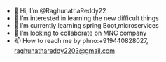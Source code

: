 - 👋 Hi, I’m @RaghunathaReddy22
- 👀 I’m interested in learning the new difficult things 
- 🌱 I’m currently learning spring Boot,microservices 
- 💞️ I’m looking to collaborate on  MNC company 
- 📫 How to reach me by phno:+919440828027, raghunathareddy2203@gmail.com

<!---
RaghunathaReddy22/RaghunathaReddy22 is a ✨ special ✨ repository because its `README.md` (this file) appears on your GitHub profile.
You can click the Preview link to take a look at your changes.
--->
